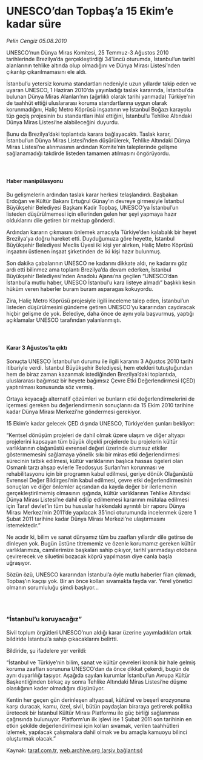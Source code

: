 # UNESCO’dan Topbaş’a 15 Ekim’e kadar süre

*Pelin Cengiz 05.08.2010*

<div class="yazi"><p>UNESCO’nun Dünya Miras Komitesi, 25 Temmuz-3 Ağustos 2010 tarihlerinde Brezilya’da gerçekleştirdiği 34’üncü oturumda, İstanbul’un tarihî alanlarının tehlike altında olup olmadığını ve Dünya Mirası Listesi’nden çıkarılıp çıkarılmamasını ele aldı.</p>
<p>İstanbul’u yetersiz koruma standartları nedeniyle uzun yıllardır takip eden ve uyaran UNESCO, 1 Haziran 2010’da yayınladığı taslak kararında, İstanbul’da bulunan Dünya Miras Alanları’nın (ağırlıklı olarak tarihi yarımada) Türkiye’nin de taahhüt ettiği uluslararası koruma standartlarına uygun olarak korunmadığını, Haliç Metro Köprüsü inşaatının ve İstanbul Boğazı karayolu tüp geçiş projesinin bu standartları ihlal ettiğini, İstanbul’u Tehlike Altındaki Dünya Miras Listesi’ne alabileceğini duyurdu.</p>
<p>Bunu da Brezilya’daki toplantıda karara bağlayacaktı. Taslak karar, İstanbul’un Dünya Miras Listesi’nden düşürülerek, Tehlike Altındaki Dünya Miras Listesi’ne alınmasının ardından Komite’nin taleplerinde gelişme sağlanamadığı takdirde listeden tamamen atılmasını öngörüyordu.</p>
<h4> </h4>
<h4>Haber manipülasyonu</h4>
<p>Bu gelişmelerin ardından taslak karar herkesi telaşlandırdı. Başbakan Erdoğan ve Kültür Bakanı Ertuğrul Günay’ın devreye girmesiyle İstanbul Büyükşehir Belediyesi Başkanı Kadir Topbaş, UNESCO’ya İstanbul’un listeden düşürülmemesi için ellerinden gelen her şeyi yapmaya hazır olduklarını dile getiren bir mektup gönderdi.</p>
<p>Ardından kararın çıkmasını önlemek amacıyla Türkiye’den kalabalık bir heyet Brezilya’ya doğru hareket etti. Duyduğumuza göre heyette, İstanbul Büyükşehir Belediyesi Meclis Üyesi iki kişi yer alırken, Haliç Metro Köprüsü inşaatını üstlenen inşaat şirketinden de iki kişi hazır bulunmuş.</p>
<p>Son dakika çabalarının UNESCO ne kadarını dikkate aldı, ne kadarını göz ardı etti bilinmez ama toplantı Brezilya’da devam ederken, İstanbul Büyükşehir Belediyesi’nden Anadolu Ajansı’na geçilen “UNESCO’dan İstanbul’a mutlu haber, UNESCO İstanbul’u kara listeye almadı” başlıklı kesin hüküm veren haberler buram buram asparagas kokuyordu.</p>
<p>Zira, Haliç Metro Köprüsü projesiyle ilgili inceleme talep eden, İstanbul’un listeden düşürülmesini gündeme getiren UNESCO’yu kararından caydıracak hiçbir gelişme de yok. Belediye, daha önce de aynı yola başvurmuş, yaptığı açıklamalar UNESCO tarafından yalanlanmıştı.</p>
<h4> </h4>
<h4>Karar 3 Ağustos’ta çıktı</h4>
<p>Sonuçta UNESCO İstanbul’un durumu ile ilgili kararını 3 Ağustos 2010 tarihi itibariyle verdi. İstanbul Büyükşehir Belediyesi, hem etekleri tutuştuğundan hem de biraz zaman kazanmak istediğinden Brezilya’daki toplantıda, uluslararası bağımsız bir heyete bağımsız Çevre Etki Değerlendirmesi (ÇED) yaptırılması konusunda söz vermiş.</p>
<p>Ortaya koyacağı alternatif çözümleri ve bunların etki değerlendirmelerini de içermesi gereken bu değerlendirmenin sonuçlarını da 15 Ekim 2010 tarihine kadar Dünya Mirası Merkezi’ne göndermesi gerekiyor.</p>
<p>15 Ekim’e kadar gelecek ÇED dışında UNESCO, Türkiye’den şunları bekliyor:</p>
<p>“Kentsel dönüşüm projeleri de dahil olmak üzere ulaşım ve diğer altyapı projelerini kapsayan tüm büyük ölçekli projelerde bu projelerin kültür varlıklarının olağanüstü evrensel değeri üzerinde olumsuz etkiler göstermemesini sağlamaya yönelik sıkı bir miras etki değerlendirmesi sürecinin tatbik edilmesi, kültür varlıklarının başlıca hassas ögeleri olan Osmanlı tarzı ahşap evlerle Teodosyus Surları’nın korunması ve rehabilitasyonu için bir programın kabul edilmesi, geriye dönük Olağanüstü Evrensel Değer Bildirgesi’nin kabul edilmesi, çevre etki değerlendirmesinin sonuçları ve diğer önlemler açısından da kayda değer bir ilerlemenin gerçekleştirilmemiş olmasının ışığında, kültür varlıklarının Tehlike Altındaki Dünya Mirası Listesi’ne dahil edilip edilmemesi kararının mütalaa edilmesi için Taraf devlet’in tüm bu hususlar hakkındaki ayrıntılı bir raporu Dünya Mirası Merkezi’nin 2011’de yapılacak 35’inci oturumunda incelenmek üzere 1 Şubat 2011 tarihine kadar Dünya Mirası Merkezi’ne ulaştırmasını istemektedir.”</p>
<p>Ne acıdır ki, bilim ve sanat dünyamız tüm bu zaafları yıllardır dile getirse de dinleyen yok. Bugün üstüne titrememiz ve özenle korumamız gereken kültür varlıklarımıza, camilerimize başkaları sahip çıkıyor, tarihî yarımadayı otobana çevirerecek ve siluetini bozacak köprü yapılmasın diye canla başla uğraşıyor.</p>
<p>Sözün özü, UNESCO kararından İstanbul’a öyle mutlu haberler filan çıkmadı, Topbaş’ın kaçışı yok. Bir an önce kolları sıvamakta fayda var. Yerel yönetici olmanın sorumluluğu şimdi başlıyor...</p>
<h3> </h3>
<h3>“İstanbul’u koruyacağız”</h3>
<p>Sivil toplum örgütleri UNESCO’nun aldığı karar üzerine yayımladıkları ortak bildiride İstanbul’a sahip çıkacaklarını belirtti.</p>
<p>Bildiride, şu ifadelere yer verildi:</p>
<p>“İstanbul ve Türkiye’nin bilim, sanat ve kültür çevreleri kronik bir hale gelmiş koruma zaafları sorununa UNESCO’dan da önce dikkat çekerdi, bugün de aynı duyarlılığı taşıyor. Aşağıda sayılan kurumlar İstanbul’un Avrupa Kültür Başkentliğinden birkaç ay sonra Tehlike Altındaki Miras Listesi’ne düşme olasılığının kader olmadığını düşünüyor.</p>
<p>Kentin her geçen gün derinleşen altyapısal, kültürel ve beşerî erozyonuna karşı duracak, kamu, özel, sivil, bütün paydaşları biraraya getirerek politika üretecek bir İstanbul Kültür Mirası Platformu ile güç birliği sağlanması çağrısında bulunuyor. Platform’un ilk işlevi ise 1 Şubat 2011 son tarihinin en etkin şekilde değerlendirilmesi için kolları sıvamak, verilen taahhütleri izlemek, yapılacak çalışmalara dahil olmak ve bu amaçla kamuoyu bilinci oluşturmak olacak.”</p></div>

Kaynak: [taraf.com.tr](http://www.taraf.com.tr:80/pelin-cengiz/makale-unesco-dan-topbas-a-15-ekim-e-kadar-sure.htm), [web.archive.org (arşiv bağlantısı)](http://web.archive.org/web/20100828135850/http://www.taraf.com.tr:80/pelin-cengiz/makale-unesco-dan-topbas-a-15-ekim-e-kadar-sure.htm)
